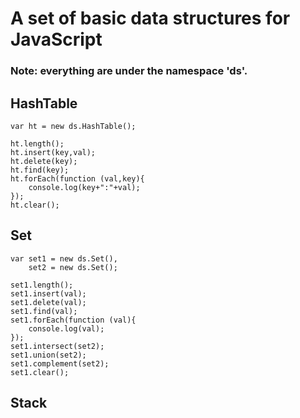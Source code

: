 # A set of basic data structures for JavaScript
### Note: everything are under the namespace 'ds'.
## HashTable
    var ht = new ds.HashTable();

    ht.length();
    ht.insert(key,val);
    ht.delete(key);
    ht.find(key);
    ht.forEach(function (val,key){
        console.log(key+":"+val);
    });
    ht.clear();
## Set
    var set1 = new ds.Set(),
        set2 = new ds.Set();
    
    set1.length();
    set1.insert(val);
    set1.delete(val);
    set1.find(val);
    set1.forEach(function (val){
        console.log(val);
    });
    set1.intersect(set2);
    set1.union(set2);
    set1.complement(set2);
    set1.clear();
## Stack
